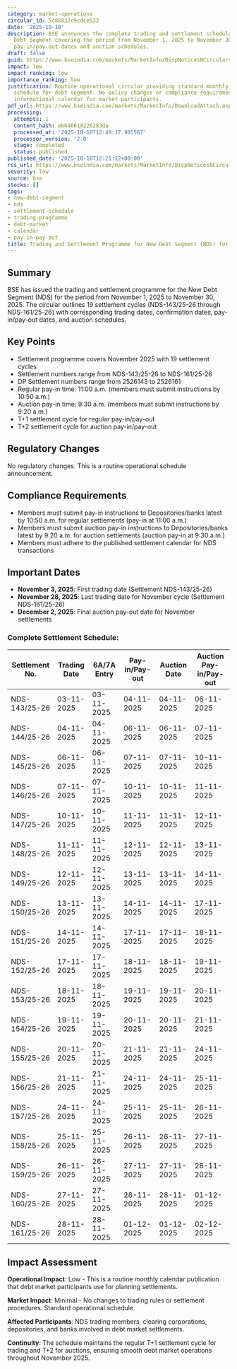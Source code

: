 ```yaml
---
category: market-operations
circular_id: 5c86822c9cdce533
date: '2025-10-10'
description: BSE announces the complete trading and settlement schedule for the New
  Debt Segment covering the period from November 1, 2025 to November 30, 2025, including
  pay-in/pay-out dates and auction schedules.
draft: false
guid: https://www.bseindia.com/markets/MarketInfo/DispNoticesNCirculars.aspx?Noticeid={52A4DD7E-B401-4E35-956F-B0B0ABECEC69}&noticeno=20251010-37&dt=10/10/2025&icount=37&totcount=47&flag=0
impact: low
impact_ranking: low
importance_ranking: low
justification: Routine operational circular providing standard monthly settlement
  schedule for debt segment. No policy changes or compliance requirements, purely
  informational calendar for market participants.
pdf_url: https://www.bseindia.com/markets/MarketInfo/DownloadAttach.aspx?id=20251010-37&attachedId=
processing:
  attempts: 1
  content_hash: eb646618226283da
  processed_at: '2025-10-10T12:49:17.905587'
  processor_version: '2.0'
  stage: completed
  status: published
published_date: '2025-10-10T12:21:22+00:00'
rss_url: https://www.bseindia.com/markets/MarketInfo/DispNoticesNCirculars.aspx?Noticeid={52A4DD7E-B401-4E35-956F-B0B0ABECEC69}&noticeno=20251010-37&dt=10/10/2025&icount=37&totcount=47&flag=0
severity: low
source: bse
stocks: []
tags:
- new-debt-segment
- nds
- settlement-schedule
- trading-programme
- debt-market
- calendar
- pay-in-pay-out
title: Trading and Settlement Programme for New Debt Segment (NDS) for November 2025
---
```


## Summary

BSE has issued the trading and settlement programme for the New Debt Segment (NDS) for the period from November 1, 2025 to November 30, 2025. The circular outlines 19 settlement cycles (NDS-143/25-26 through NDS-161/25-26) with corresponding trading dates, confirmation dates, pay-in/pay-out dates, and auction schedules.

## Key Points

- Settlement programme covers November 2025 with 19 settlement cycles
- Settlement numbers range from NDS-143/25-26 to NDS-161/25-26
- DP Settlement numbers range from 2526143 to 2526161
- Regular pay-in time: 11:00 a.m. (members must submit instructions by 10:50 a.m.)
- Auction pay-in time: 9:30 a.m. (members must submit instructions by 9:20 a.m.)
- T+1 settlement cycle for regular pay-in/pay-out
- T+2 settlement cycle for auction pay-in/pay-out

## Regulatory Changes

No regulatory changes. This is a routine operational schedule announcement.

## Compliance Requirements

- Members must submit pay-in instructions to Depositories/banks latest by 10:50 a.m. for regular settlements (pay-in at 11:00 a.m.)
- Members must submit auction pay-in instructions to Depositories/banks latest by 9:20 a.m. for auction settlements (auction pay-in at 9:30 a.m.)
- Members must adhere to the published settlement calendar for NDS transactions

## Important Dates

- **November 3, 2025**: First trading date (Settlement NDS-143/25-26)
- **November 28, 2025**: Last trading date for November cycle (Settlement NDS-161/25-26)
- **December 2, 2025**: Final auction pay-out date for November settlements

### Complete Settlement Schedule:

| Settlement No. | Trading Date | 6A/7A Entry | Pay-in/Pay-out | Auction Date | Auction Pay-in/Pay-out |
|----------------|--------------|-------------|----------------|--------------|------------------------|
| NDS-143/25-26 | 03-11-2025 | 03-11-2025 | 04-11-2025 | 04-11-2025 | 06-11-2025 |
| NDS-144/25-26 | 04-11-2025 | 04-11-2025 | 06-11-2025 | 06-11-2025 | 07-11-2025 |
| NDS-145/25-26 | 06-11-2025 | 06-11-2025 | 07-11-2025 | 07-11-2025 | 10-11-2025 |
| NDS-146/25-26 | 07-11-2025 | 07-11-2025 | 10-11-2025 | 10-11-2025 | 11-11-2025 |
| NDS-147/25-26 | 10-11-2025 | 10-11-2025 | 11-11-2025 | 11-11-2025 | 12-11-2025 |
| NDS-148/25-26 | 11-11-2025 | 11-11-2025 | 12-11-2025 | 12-11-2025 | 13-11-2025 |
| NDS-149/25-26 | 12-11-2025 | 12-11-2025 | 13-11-2025 | 13-11-2025 | 14-11-2025 |
| NDS-150/25-26 | 13-11-2025 | 13-11-2025 | 14-11-2025 | 14-11-2025 | 17-11-2025 |
| NDS-151/25-26 | 14-11-2025 | 14-11-2025 | 17-11-2025 | 17-11-2025 | 18-11-2025 |
| NDS-152/25-26 | 17-11-2025 | 17-11-2025 | 18-11-2025 | 18-11-2025 | 19-11-2025 |
| NDS-153/25-26 | 18-11-2025 | 18-11-2025 | 19-11-2025 | 19-11-2025 | 20-11-2025 |
| NDS-154/25-26 | 19-11-2025 | 19-11-2025 | 20-11-2025 | 20-11-2025 | 21-11-2025 |
| NDS-155/25-26 | 20-11-2025 | 20-11-2025 | 21-11-2025 | 21-11-2025 | 24-11-2025 |
| NDS-156/25-26 | 21-11-2025 | 21-11-2025 | 24-11-2025 | 24-11-2025 | 25-11-2025 |
| NDS-157/25-26 | 24-11-2025 | 24-11-2025 | 25-11-2025 | 25-11-2025 | 26-11-2025 |
| NDS-158/25-26 | 25-11-2025 | 25-11-2025 | 26-11-2025 | 26-11-2025 | 27-11-2025 |
| NDS-159/25-26 | 26-11-2025 | 26-11-2025 | 27-11-2025 | 27-11-2025 | 28-11-2025 |
| NDS-160/25-26 | 27-11-2025 | 27-11-2025 | 28-11-2025 | 28-11-2025 | 01-12-2025 |
| NDS-161/25-26 | 28-11-2025 | 28-11-2025 | 01-12-2025 | 01-12-2025 | 02-12-2025 |

## Impact Assessment

**Operational Impact**: Low - This is a routine monthly calendar publication that debt market participants use for planning settlements.

**Market Impact**: Minimal - No changes to trading rules or settlement procedures. Standard operational schedule.

**Affected Participants**: NDS trading members, clearing corporations, depositories, and banks involved in debt market settlements.

**Continuity**: The schedule maintains the regular T+1 settlement cycle for trading and T+2 for auctions, ensuring smooth debt market operations throughout November 2025.